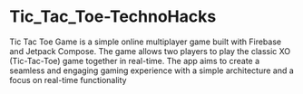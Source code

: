 # Tic_Tac_Toe-TechnoHacks
Tic Tac Toe Game is a simple online multiplayer game built with Firebase and Jetpack Compose. The game allows two players to play the classic XO (Tic-Tac-Toe) game together in real-time. The app aims to create a seamless and engaging gaming experience with a simple architecture and a focus on real-time functionality
